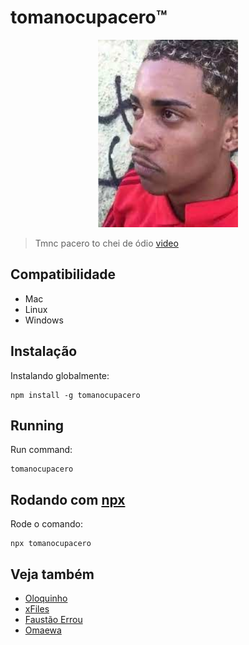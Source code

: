 # tomanocupacero™️
<div style="text-align: center">
    <img src="./tomanocupacero.jpeg" height="300"/>
</div>

> Tmnc pacero to chei de ódio [video](https://twitter.com/mcpozedorodo/status/1194809058194264064?lang=en)

## Compatibilidade

- Mac
- Linux
- Windows

## Instalação
Instalando globalmente:

    npm install -g tomanocupacero

## Running
Run command:

    tomanocupacero
    
## Rodando com [npx](https://www.npmjs.com/package/npx)
Rode o comando:

    npx tomanocupacero


## Veja também

 - [Oloquinho](https://github.com/oloquinho/oloquinho)
 - [xFiles](https://github.com/BrOrlandi/xfiles/)
 - [Faustão Errou](https://github.com/BrOrlandi/faustao-errou/)
 - [Omaewa](https://github.com/BrOrlandi/omaewa/)
